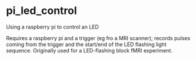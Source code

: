 # pi_led_control
Using a raspberry pi to control an LED

Requires a raspberry pi and a trigger (eg fro a MRI scanner); records pulses coming from the trigger and the start/end of the LED flashing light sequence.
Originally used for a LED-flashing block fMRI experiment.
